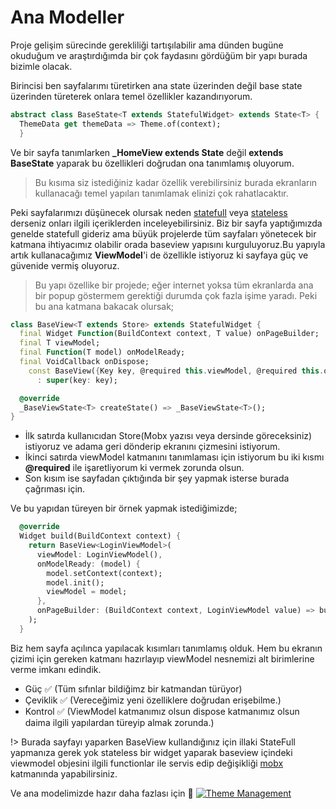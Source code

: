 # Ana Modeller

Proje gelişim sürecinde gerekliliği tartışılabilir ama dünden bugüne okuduğum ve araştırdığımda bir çok faydasını gördüğüm bir yapı burada bizimle olacak.

Birincisi ben sayfalarımı türetirken ana state üzerinden değil base state üzerinden türeterek onlara temel özellikler kazandırıyorum.

```dart
abstract class BaseState<T extends StatefulWidget> extends State<T> {
  ThemeData get themeData => Theme.of(context);
  }
```

Ve bir sayfa tanımlarken **\_HomeView extends State** değil **extends BaseState** yaparak bu özellikleri doğrudan ona tanımlamış oluyorum.

> Bu kısıma siz istediğiniz kadar özellik verebilirsiniz burada ekranların kullanacağı temel yapıları tanımlamak elinizi çok rahatlacaktır.

Peki sayfalarımızı düşünecek olursak neden [statefull](https://www.youtube.com/watch?v=6baZbJiIuiQ) veya [stateless](https://www.youtube.com/watch?v=ZkP7QgLaZcY) derseniz onları ilgili içeriklerden inceleyebilirsiniz. Biz bir sayfa yaptığımızda genelde statefull gideriz ama büyük projelerde tüm sayfaları yönetecek bir katmana ihtiyacımız olabilir orada baseview yapısını kurguluyoruz.Bu yapıyla artık kullanacağımız **ViewModel**'i de özellikle istiyoruz ki sayfaya güç ve güvenide vermiş oluyoruz.

> Bu yapı özellike bir projede; eğer internet yoksa tüm ekranlarda ana bir popup göstermem gerektiği durumda çok fazla işime yaradı.
> Peki bu ana katmana bakacak olursak;

```dart
class BaseView<T extends Store> extends StatefulWidget {
  final Widget Function(BuildContext context, T value) onPageBuilder;
  final T viewModel;
  final Function(T model) onModelReady;
  final VoidCallback onDispose;
    const BaseView({Key key, @required this.viewModel, @required this.onPageBuilder, this.onModelReady, this.onDispose})
      : super(key: key);

  @override
  _BaseViewState<T> createState() => _BaseViewState<T>();
}
```

- İlk satırda kullanıcıdan Store(Mobx yazısı veya dersinde göreceksiniz) istiyoruz ve adama geri dönderip ekranını çizmesini istiyorum.
- İkinci satırda viewModel katmanını tanımlaması için istiyorum bu iki kısmı **@required** ile işaretliyorum ki vermek zorunda olsun.
- Son kısım ise sayfadan çıktığında bir şey yapmak isterse burada çağrıması için.

Ve bu yapıdan türeyen bir örnek yapmak istediğimizde;

```dart
  @override
  Widget build(BuildContext context) {
    return BaseView<LoginViewModel>(
      viewModel: LoginViewModel(),
      onModelReady: (model) {
        model.setContext(context);
        model.init();
        viewModel = model;
      },
      onPageBuilder: (BuildContext context, LoginViewModel value) => buildScaffold(context),
    );
  }
```

Biz hem sayfa açılınca yapılacak kısımları tanımlamış olduk. Hem bu ekranın çizimi için gereken katmanı hazırlayıp viewModel nesnemizi alt birimlerine verme imkanı edindik.

- Güç ✅ (Tüm sıfınlar bildiğimz bir katmandan türüyor)
- Çeviklik ✅ (Vereceğimiz yeni özelliklere doğrudan erişebilme.)
- Kontrol ✅ (ViewModel katmanımız olsun dispose katmanımız olsun daima ilgili yapılardan türeyip almak zorunda.)

!> Burada sayfayı yaparken BaseView kullandığınız için illaki StateFull yapmanıza gerek yok stateless bir widget yaparak baseview içindeki viewmodel objesini ilgili functionlar ile servis edip değişikliği [mobx](https://www.youtube.com/watch?v=1_vqvdqTjP8) katmanında yapabilirsiniz.

Ve ana modelimizde hazır daha fazlası için 🥳
[![Theme Management](https://img.youtube.com/vi/crKJEBxyxS8/0.jpg)](https://www.youtube.com/watch?v=crKJEBxyxS8&list=PL1k5oWAuBhgV_XnhMSyu2YLZMZNGuD0Cv&index=2)
